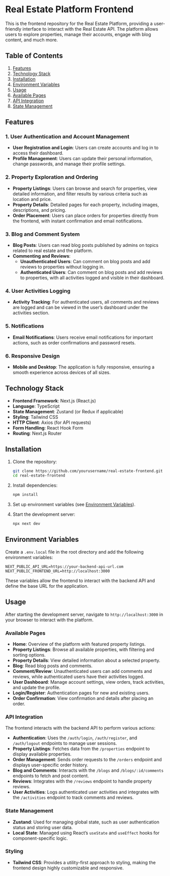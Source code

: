 # Real Estate Platform Frontend

This is the frontend repository for the Real Estate Platform, providing a user-friendly interface to interact with the Real Estate API. The platform allows users to explore properties, manage their accounts, engage with blog content, and much more.

## Table of Contents

1. [Features](#features)
2. [Technology Stack](#technology-stack)
3. [Installation](#installation)
4. [Environment Variables](#environment-variables)
5. [Usage](#usage)
6. [Available Pages](#available-pages)
7. [API Integration](#api-integration)
8. [State Management](#state-management)

## Features

### 1. User Authentication and Account Management
- **User Registration and Login**: Users can create accounts and log in to access their dashboard.
- **Profile Management**: Users can update their personal information, change passwords, and manage their profile settings.

### 2. Property Exploration and Ordering
- **Property Listings**: Users can browse and search for properties, view detailed information, and filter results by various criteria such as location and price.
- **Property Details**: Detailed pages for each property, including images, descriptions, and pricing.
- **Order Placement**: Users can place orders for properties directly from the frontend, with instant confirmation and email notifications.

### 3. Blog and Comment System
- **Blog Posts**: Users can read blog posts published by admins on topics related to real estate and the platform.
- **Commenting and Reviews**:
  - **Unauthenticated Users**: Can comment on blog posts and add reviews to properties without logging in.
  - **Authenticated Users**: Can comment on blog posts and add reviews to properties, with all activities logged and visible in their dashboard.

### 4. User Activities Logging
- **Activity Tracking**: For authenticated users, all comments and reviews are logged and can be viewed in the user’s dashboard under the activities section.

### 5. Notifications
- **Email Notifications**: Users receive email notifications for important actions, such as order confirmations and password resets.

### 6. Responsive Design
- **Mobile and Desktop**: The application is fully responsive, ensuring a smooth experience across devices of all sizes.

## Technology Stack

- **Frontend Framework**: Next.js (React.js)
- **Language**: TypeScript
- **State Management**: Zustand (or Redux if applicable)
- **Styling**: Tailwind CSS
- **HTTP Client**: Axios (for API requests)
- **Form Handling**: React Hook Form
- **Routing**: Next.js Router

## Installation

1. Clone the repository:
   ```bash
   git clone https://github.com/yourusername/real-estate-frontend.git
   cd real-estate-frontend
   ```

2. Install dependencies:
   ```bash
   npm install
   ```

3. Set up environment variables (see [Environment Variables](#environment-variables)).

4. Start the development server:
   ```bash
   npx next dev
   ```

## Environment Variables

Create a `.env.local` file in the root directory and add the following environment variables:

```env
NEXT_PUBLIC_API_URL=https://your-backend-api-url.com
NEXT_PUBLIC_FRONTEND_URL=http://localhost:3000
```

These variables allow the frontend to interact with the backend API and define the base URL for the application.

## Usage

After starting the development server, navigate to `http://localhost:3000` in your browser to interact with the platform.

### Available Pages

- **Home**: Overview of the platform with featured property listings.
- **Property Listings**: Browse all available properties, with filtering and sorting options.
- **Property Details**: View detailed information about a selected property.
- **Blog**: Read blog posts and comments.
- **Comment/Review**: Unauthenticated users can add comments and reviews, while authenticated users have their activities logged.
- **User Dashboard**: Manage account settings, view orders, track activities, and update the profile.
- **Login/Register**: Authentication pages for new and existing users.
- **Order Confirmation**: View confirmation and details after placing an order.

### API Integration

The frontend interacts with the backend API to perform various actions:

- **Authentication**: Uses the `/auth/login`, `/auth/register`, and `/auth/logout` endpoints to manage user sessions.
- **Property Listings**: Fetches data from the `/properties` endpoint to display available properties.
- **Order Management**: Sends order requests to the `/orders` endpoint and displays user-specific order history.
- **Blog and Comments**: Interacts with the `/blogs` and `/blogs/:id/comments` endpoints to fetch and post content.
- **Reviews**: Integrates with the `/reviews` endpoint to handle property reviews.
- **User Activities**: Logs authenticated user activities and integrates with the `/activities` endpoint to track comments and reviews.

### State Management

- **Zustand**: Used for managing global state, such as user authentication status and storing user data.
- **Local State**: Managed using React’s `useState` and `useEffect` hooks for component-specific logic.

### Styling

- **Tailwind CSS**: Provides a utility-first approach to styling, making the frontend design highly customizable and responsive.